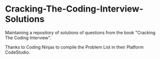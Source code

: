 # Cracking-The-Coding-Interview-Solutions
Maintaining a repository of solutions of questions from the book "Cracking The Coding Interview".

Thanks to Coding Ninjas to compile the Problem List in their Platform CodeStudio.

